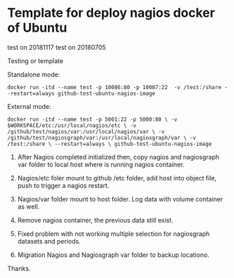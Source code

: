 # Template for deploy nagios docker of Ubuntu
test on 20181117
test on 20180705

Testing or template

Standalone mode:

`docker run -itd --name test -p 10086:80 -p 10087:22  -v /test:/share --restart=always github-test-ubuntu-nagios-image`

External mode:

`docker run -itd --name test -p 5001:22 -p 5000:80 \
 -v $WORKSPACE/etc:/usr/local/nagios/etc \
 -v /github/test/nagios/var:/usr/local/nagios/var \
 -v /github/test/nagiosgraph/var:/usr/local/nagiosgraph/var \
 -v /test:/share \
 --restart=always \
 github-test-ubuntu-nagios-image
`

1. After Nagios completed initialized then, copy nagios and nagiosgraph var folder to local host where is running nagios container.

2. Nagios/etc foler mount to github /etc folder, add host into object file, push to trigger a nagios restart.

3. Nagios/var folder mount to host folder. Log data with volume container as well.

4. Remove nagios container, the previous data still exist.

5. Fixed problem with not working multiple selection for nagiosgraph datasets and periods. 

6. Migration Nagios and Nagiosgraph var folder to backup locationo.

Thanks.
